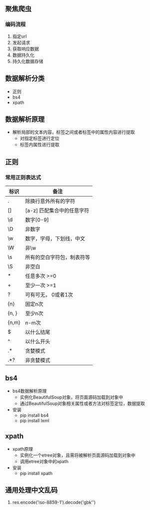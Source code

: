 ## 聚焦爬虫
### 编码流程
1. 指定url
2. 发起请求
3. 获取响应数据
4. 数据持久化
5. 持久化数据存储

## 数据解析分类
* 正则
* bs4
* xpath

## 数据解析原理
* 解析局部的文本内容，标签之间或者标签中的属性内容进行提取
    * 对指定标签进行定位
    * 标签内属性进行提取
    
    
## 正则
### 常用正则表达式
标识 | 备注
---|---
.| 除换行意外所有的字符
[] | [a-z] 匹配集合中的任意字符
\d| 数字[0-9]
\D | 非数字
\w | 数字，字母，下划线，中文
\W | 非\w
\s | 所有的空白字符包，制表符等
\S | 非空白
* | 任意多次 >=0
+ | 至少一次 >=1
? | 可有可无， 0或者1次
{n} | 固定n次
{n, } | 至少n次
{n,m} | n-m次
$ | 以什么结尾
^ | 以什么开头
.* | 贪婪模式
.*? | 非贪婪模式

## bs4
* bs4数据解析原理
    * 实例化BeautifulSoup对象，将页面源码加载到对象中
    * 通过BeautifulSoup对象相关属性或者方法对标签定位，数据提取
* 安装
    * pip install bs4
    * pip install lxml
    
## xpath
* xpath原理
    * 实例化一个etree对象，且需将被解析页面源码加载到对象中
    * 调用etree对象中的xpath
* 安装
    * pip install xpath
    
## 通用处理中文乱码
1. res.encode('iso-8859-1').decode('gbk'')
    